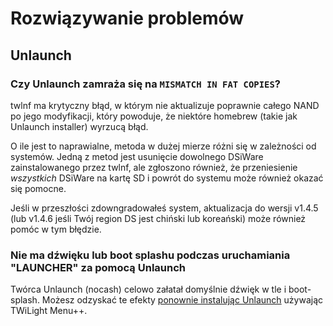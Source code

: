 # Rozwiązywanie problemów

## Unlaunch
### Czy Unlaunch zamraża się na `MISMATCH IN FAT COPIES`?
twlnf ma krytyczny błąd, w którym nie aktualizuje poprawnie całego NAND po jego modyfikacji, który powoduje, że niektóre homebrew (takie jak Unlaunch installer) wyrzucą błąd.

O ile jest to naprawialne, metoda w dużej mierze różni się w zależności od systemów. Jedną z metod jest usunięcie dowolnego DSiWare zainstalowanego przez twlnf, ale zgłoszono również, że przeniesienie *wszystkich* DSiWare na kartę SD i powrót do systemu może również okazać się pomocne.

Jeśli w przeszłości zdowngradowałeś system, aktualizacja do wersji v1.4.5 (lub v1.4.6 jeśli Twój region DS jest chiński lub koreański) może również pomóc w tym błędzie.

### Nie ma dźwięku lub boot splashu podczas uruchamiania "LAUNCHER" za pomocą Unlaunch

Twórca Unlaunch (nocash) celowo załatał domyślnie dźwięk w tle i boot-splash. Możesz odzyskać te efekty [ponownie instalując Unlaunch](/installing-unlaunch) używając TWiLight Menu++.
